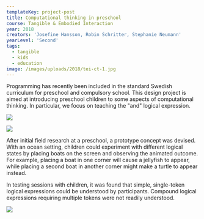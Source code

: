 ```yaml
---
templateKey: project-post
title: Computational thinking in preschool
course: Tangible & Embodied Interaction
year: 2018
creators: 'Josefine Hansson, Robin Schritter, Stephanie Neumann'
yearLevel: 'Second'
tags:
  - tangible
  - kids
  - education
image: /images/uploads/2018/tei-ct-1.jpg
---
```


Programming has recently been included in the standard Swedish
curriculum for preschool and compulsory school. This design project is aimed at introducing preschool children to some aspects of computational thinking. In particular, we focus on teaching the "and" logical expression.

![](/images/uploads/2018/tei-ct-0.jpg)

![](/images/uploads/2018/tei-ct-2.jpg)

After initial field research at a preschool, a prototype concept was devised. With an ocean setting, children could experiment with different logical states by placing boats on the screen and observing the animated outcome. For example, placing a boat in one corner will cause a jellyfish to appear, while placing a second boat in another corner might make a turtle to appear instead.

In testing sessions with children, it was found that simple, single-token logical expressions could be understood by participants. Compound logical expressions requiring multiple tokens were not readily understood. 


![](/images/uploads/2018/tei-ct-1.jpg)

